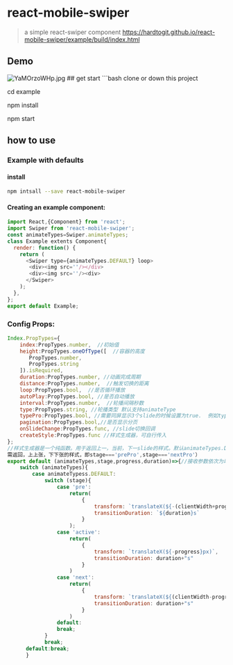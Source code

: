 react-mobile-swiper
================

>a simple react-swiper component <a href="https://hardtogit.github.io/react-mobile-swiper/example/build/index.html">https://hardtogit.github.io/react-mobile-swiper/example/build/index.html</a>
## Demo

<img src="https://raw.githubusercontent.com/hardtogit/react-mobile-swiper/master/example/src/assets/img/demo.gif" alt="YaMOrzoWHp.jpg">
## get start
```bash
clone or down this project

cd example

npm install

npm start
## how to use

### Example with defaults
#### install
```bash
npm intsall --save react-mobile-swiper
```
#### Creating an example component:
```javascript
import React,{Component} from 'react';
import Swiper from 'react-mobile-swiper';
const animateTypes=Swiper.animateTypes;
class Example extents Component{
  render: function() {
    return (
      <Swiper type={animateTypes.DEFAULT} loop>
       <div><img src=''/></div>
       <div><img src=''/><div>
      </Swiper>
    );
  },
};
export default Example;
```
### Config Props:
```javascript
Index.PropTypes={
    index:PropTypes.number,  //初始值
    height:PropTypes.oneOfType([  //容器的高度
       PropTypes.number,
       PropTypes.string
    ]).isRequired,
    duration:PropTypes.number, //动画完成周期
    distance:PropTypes.number,  //触发切换的距离
    loop:PropTypes.bool,  //是否循环播放
    autoPlay:PropTypes.bool, //是否自动播放
    interval:PropTypes.number,  //轮播间隔秒数
    type:PropTypes.string, //轮播类型 默认支持animateType
    typePro:PropTypes.bool, //需要同屏显示3个slide的时候设置为true.  例如type设置成 animatetype.CARD时
    pagination:PropTypes.bool,//是否显示分页
    onSlideChange:PropTypes.func, //slide切换回调
    createStyle:PropTypes.func //样式生成器，可自行传入
};
//样式生成器是一个纯函数。用于返回上一，当前，下一slide的样式。默认animateTypes.DEFAULT的配置如下：（注：当typePro设置为true时，为了更好的体验，<br/>
需返回，上上张，下下张的样式，即stage==='prePro',stage==='nextPro'）
export default (animateTypes,stage,progress,duration)=>{//接收参数依次为动画类型，slide状态，滑动距离，动画执行时间
    switch (animateTypes){
        case animateTypess.DEFAULT:
            switch (stage){
                case 'pre':
                    return(
                        {
                            transform: `translateX(${-(clientWidth+progress)}px)`,
                            transitionDuration: `${duration}s`
                        }
                    );
                case 'active':
                    return(
                        {
                            transform: `translateX(${-progress}px)`,
                            transitionDuration: duration+"s"
                        }
                    )
                case 'next':
                    return(
                        {
                            transform: `translateX(${(clientWidth-progress)}px)`,
                            transitionDuration: duration+"s"
                        }
                    )
                default:
                break;
            }
            break;
      default:break;  
      }
